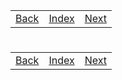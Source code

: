 <table width="100%">
    <tr>
        <td><a href="./011_Zoo_Keeper_1.md">Back</a></td>
        <td><a href="../Index.md">Index</a></td>
        <td><a href="./013_Object_Master_1.md">Next</a></td>
    </tr>
</table>

#

#

#

[]()
<table width="100%">
    <tr>
        <td><a href="./011_Zoo_Keeper_1.md">Back</a></td>
        <td><a href="../Index.md">Index</a></td>
        <td><a href="./013_Object_Master_1.md">Next</a></td>
    </tr>
</table>